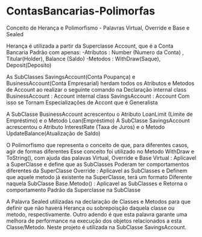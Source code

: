 # ContasBancarias-Polimorfas
Conceito de Herança e Polimorfismo - Palavras Virtual, Override e Base e Sealed

Herança é utilizada a partir da Superclasse Account, 
que é a Conta Bancaria Padrão com apenas: 
-Atributos  : Number (Numero da Conta) , Titular(Holder), Balance (Saldo)
-Metodos : WithDraw(Saque), Deposit(Deposito)

As SubClasses SavingsAccount(Conta Poupança) e BusinessAccount(Conta Empresarial) herdam todos os Atributos e Metodos de Account ao realizar o seguinte comando na Declaração
internal class BusinessAccount  : Account
internal class SavingsAccount   : Account
Com isso se Tornam Especializações de Accont que é Generalista

A SubClasse BusinessAccount acrescentou o Atributo LoanLimit (Limite de Empréstimo) e o Metodo Loan(Empréstimo)
A SubClasse SavingsAccount acrescentou o Atributo InterestRate (Taxa de Juros) e o Metodo UpdateBalance(Atualização de Saldo)

O Polimorfismo que representa o conceito de que, para diferentes casos, agir de formas diferentes
Esse conceito foi utilizado no Metodo WithDraw e ToString(), com ajuda das palavas Virtual, Override e Base
Virtual : Aplicavel a SuperClasse e define que as SubClasses Poderam ter comportamentos diferentes da SuperClasse
Override : Aplicavel as SubClasses e Definem que aquele metodo já existente na SuperClasse, terá um formato Diferente naquela SubClasse
Base.Metodo() : Aplicavel as SubClasses e Retorna o comportamento Padrão da Superclasse na SubClasse

A Palavra Sealed utilizadas na declaração de Classes e Metodos para que definir que não haverá Herança ou sobrepoisção daquela classe ou metodo, respectivamente.
Outro adendo é que esta palavra garante uma melhora de performance na execução dos objetos relacionados a esta Classe/Metodo.
Neste projeto é utilizada na SubClasse SavingsAccount.
